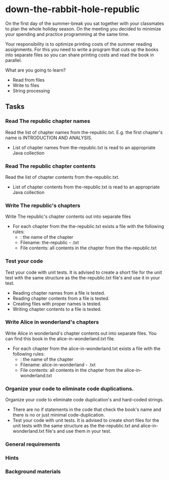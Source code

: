 # down-the-rabbit-hole-republic

On the first day of the summer-break you sat together with your classmates to plan the whole holiday season. On the
meeting you decided to minimize your spending and practice programming at the same time.

Your responsibility is to optimize printing costs of the summer reading assignments. For this you need to write a
program that cuts up the books into separate files so you can share printing costs and read the book in parallel.

What are you going to learn?

* Read from files
* Write to files
* String processing

## Tasks

### Read The republic chapter names

Read the list of chapter names from the-republic.txt. E.g. the first chapter's name is INTRODUCTION AND ANALYSIS.

* List of chapter names from the-republic.txt is read to an appropriate Java collection

### Read The republic chapter contents

Read the list of chapter contents from the-republic.txt.

* List of chapter contents from the-republic.txt is read to an appropriate Java collection

### Write The republic's chapters

Write The republic's chapter contents out into separate files

* For each chapter from the the-republic.txt exists a file with the following rules:
    * <CHAPTER-NAME>: the name of the chapter
    * Filename: the-republic - <CHAPTER-NAME>.txt
    * File contents: all contents in the chapter from the the-republic.txt

### Test your code

Test your code with unit tests. It is advised to create a short file for the unit test with the same structure as the
the-republic.txt file's and use it in your test.

* Reading chapter names from a file is tested.
* Reading chapter contents from a file is tested.
* Creating files with proper names is tested.
* Writing chapter contents to a file is tested.

### Write Alice in wonderland's chapters

Write Alice in wonderland's chapter contents out into separate files. You can find this book in the
alice-in-wonderland.txt file.

* For each chapter from the alice-in-wonderland.txt exists a file with the following rules:
    * <CHAPTER-NAME>: the name of the chapter
    * Filename: alice-in-wonderland - <CHAPTER-NAME>.txt
    * File contents: all contents in the chapter from the alice-in-wonderland.txt

### Organize your code to eliminate code duplications.

Organize your code to eliminate code duplication's and hard-coded strings.

* There are no if statements in the code that check the book's name and there is no or just minimal code-duplication.
* Test your code with unit tests. It is advised to create short files for the unit tests with the same structure as the
  the-republic.txt and alice-in-wonderland.txt file's and use them in your test.

### General requirements

### Hints

### Background materials

[]()  
[]()  
[]()  
[]()  
[]()  
[]()  
[]()